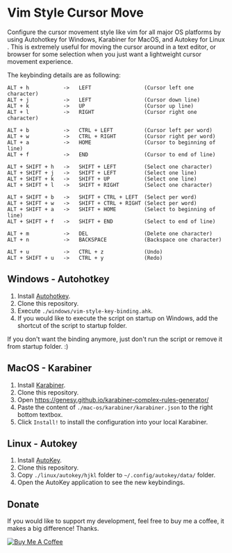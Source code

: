 # Vim Style Cursor Move

Configure the cursor movement style like vim for all major OS platforms by using Autohotkey for Windows, Karabiner for MacOS, and Autokey for Linux . This is extremely useful for moving the cursor around in a text editor, or browser for some selection when you just want a lightweight cursor movement experience.

The keybinding details are as following:

```
ALT + h           ->   LEFT                 (Cursor left one character)
ALT + j           ->   LEFT                 (Cursor down line)
ALT + k           ->   UP                   (Cursor up line)
ALT + l           ->   RIGHT                (Cursor right one character)

ALT + b           ->   CTRL + LEFT          (Cursor left per word)
ALT + w           ->   CTRL + RIGHT         (Cursor right per word)
ALT + a           ->   HOME                 (Cursor to beginning of line)
ALT + f           ->   END                  (Cursor to end of line)

ALT + SHIFT + h   ->   SHIFT + LEFT         (Select one character)
ALT + SHIFT + j   ->   SHIFT + LEFT         (Select one line)
ALT + SHIFT + k   ->   SHIFT + UP           (Select one line)
ALT + SHIFT + l   ->   SHIFT + RIGHT        (Select one character)

ALT + SHIFT + b   ->   SHIFT + CTRL + LEFT  (Select per word)
ALT + SHIFT + w   ->   SHIFT + CTRL + RIGHT (Select per word)
ALT + SHIFT + a   ->   SHIFT + HOME         (Select to beginning of line)
ALT + SHIFT + f   ->   SHIFT + END          (Select to end of line)

ALT + m           ->   DEL                  (Delete one character)
ALT + n           ->   BACKSPACE            (Backspace one character)

ALT + u           ->   CTRL + z             (Undo)
ALT + SHIFT + u   ->   CTRL + y             (Redo)
```

## Windows - Autohotkey

1. Install [Autohotkey](https://www.autohotkey.com/).
2. Clone this repository.
3. Execute `./windows/vim-style-key-binding.ahk`.
4. If you would like to execute the script on startup on Windows, add the shortcut of the script to startup folder.

If you don't want the binding anymore, just don't run the script or remove it from startup folder. :)

## MacOS - Karabiner

1. Install [Karabiner](https://karabiner-elements.pqrs.org/).
2. Clone this repository.
3. Open https://genesy.github.io/karabiner-complex-rules-generator/
4. Paste the content of `./mac-os/karabiner/karabiner.json` to the right bottom textbox.
5. Click `Install!` to install the configuration into your local Karabiner.

## Linux - Autokey

1. Install [AutoKey](https://github.com/autokey/autokey/wiki/Installing).
2. Clone this repository.
3. Copy `./linux/autokey/hjkl` folder to `~/.config/autokey/data/` folder.
4. Open the AutoKey application to see the new keybindings.

## Donate

If you would like to support my development, feel free to buy me a coffee, it makes a big difference! Thanks.

<a href="https://www.buymeacoffee.com/jinweijie" target="_blank"><img src="https://www.buymeacoffee.com/assets/img/custom_images/white_img.png" alt="Buy Me A Coffee"></a>
